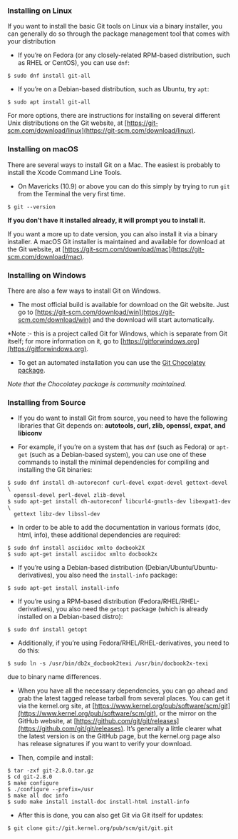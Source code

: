 ### Installing on Linux

If you want to install the basic Git tools on Linux via a binary installer, you can generally do so through the package management tool that comes with your distribution

- If you’re on Fedora (or any closely-related RPM-based distribution, such as RHEL or CentOS), you can use `dnf`:

```console
$ sudo dnf install git-all
```

- If you’re on a Debian-based distribution, such as Ubuntu, try `apt`:

```console
$ sudo apt install git-all
```


For more options, there are instructions for installing on several different Unix distributions on the Git website, at [https://git-scm.com/download/linux](https://git-scm.com/download/linux).

### Installing on macOS

There are several ways to install Git on a Mac. The easiest is probably to install the Xcode Command Line Tools.

- On Mavericks (10.9) or above you can do this simply by trying to run `git` from the Terminal the very first time.

```console
$ git --version
```

**If you don’t have it installed already, it will prompt you to install it.**

If you want a more up to date version, you can also install it via a binary installer. A macOS Git installer is maintained and available for download at the Git website, at [https://git-scm.com/download/mac](https://git-scm.com/download/mac).

### Installing on Windows

There are also a few ways to install Git on Windows.
- The most official build is available for download on the Git website. Just go to [https://git-scm.com/download/win](https://git-scm.com/download/win) and the download will start automatically.

*Note :-  this is a project called Git for Windows, which is separate from Git itself; for more information on it, go to [https://gitforwindows.org](https://gitforwindows.org). 

- To get an automated installation you can use the [Git Chocolatey package](https://chocolatey.org/packages/git). 

*Note that the Chocolatey package is community maintained.*

### Installing from Source

- If you do want to install Git from source, you need to have the following libraries that Git depends on: **autotools, curl, zlib, openssl, expat, and libiconv**

- For example, if you’re on a system that has `dnf` (such as Fedora) or `apt-get` (such as a Debian-based system), you can use one of these commands to install the minimal dependencies for compiling and installing the Git binaries:

```console
$ sudo dnf install dh-autoreconf curl-devel expat-devel gettext-devel \
  openssl-devel perl-devel zlib-devel
$ sudo apt-get install dh-autoreconf libcurl4-gnutls-dev libexpat1-dev \
  gettext libz-dev libssl-dev
```

- In order to be able to add the documentation in various formats (doc, html, info), these additional dependencies are required:

```console
$ sudo dnf install asciidoc xmlto docbook2X
$ sudo apt-get install asciidoc xmlto docbook2x
```

- If you’re using a Debian-based distribution (Debian/Ubuntu/Ubuntu-derivatives), you also need the `install-info` package:

```console
$ sudo apt-get install install-info
```

- If you’re using a RPM-based distribution (Fedora/RHEL/RHEL-derivatives), you also need the `getopt` package (which is already installed on a Debian-based distro):

```console
$ sudo dnf install getopt
```

- Additionally, if you’re using Fedora/RHEL/RHEL-derivatives, you need to do this:

```console
$ sudo ln -s /usr/bin/db2x_docbook2texi /usr/bin/docbook2x-texi
```

due to binary name differences.

- When you have all the necessary dependencies, you can go ahead and grab the latest tagged release tarball from several places. 
  You can get it via the kernel.org site, at [https://www.kernel.org/pub/software/scm/git](https://www.kernel.org/pub/software/scm/git), or the mirror on the GitHub website, at [https://github.com/git/git/releases](https://github.com/git/git/releases).
  It’s generally a little clearer what the latest version is on the GitHub page, but the kernel.org page also has release signatures if you want to verify your download.

- Then, compile and install:

```console
$ tar -zxf git-2.8.0.tar.gz
$ cd git-2.8.0
$ make configure
$ ./configure --prefix=/usr
$ make all doc info
$ sudo make install install-doc install-html install-info
```

- After this is done, you can also get Git via Git itself for updates:

```console
$ git clone git://git.kernel.org/pub/scm/git/git.git
```

